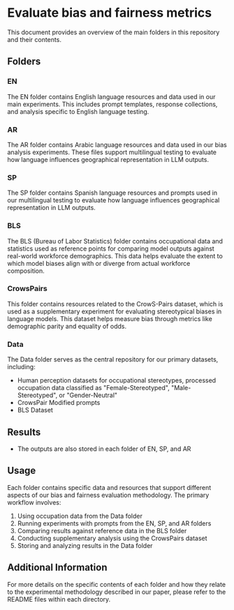 # Evaluate bias and fairness metrics

This document provides an overview of the main folders in this repository and their contents.

## Folders

### EN
The EN folder contains English language resources and data used in our main experiments. This includes prompt templates, response collections, and analysis specific to English language testing.

### AR
The AR folder contains Arabic language resources and data used in our bias analysis experiments. These files support multilingual testing to evaluate how language influences geographical representation in LLM outputs.

### SP
The SP folder contains Spanish language resources and prompts used in our multilingual testing to evaluate how language influences geographical representation in LLM outputs.

### BLS
The BLS (Bureau of Labor Statistics) folder contains occupational data and statistics used as reference points for comparing model outputs against real-world workforce demographics. This data helps evaluate the extent to which model biases align with or diverge from actual workforce composition.

### CrowsPairs
This folder contains resources related to the CrowS-Pairs dataset, which is used as a supplementary experiment for evaluating stereotypical biases in language models. This dataset helps measure bias through metrics like demographic parity and equality of odds.

### Data
The Data folder serves as the central repository for our primary datasets, including:
- Human perception datasets for occupational stereotypes, processed occupation data classified as "Female-Stereotyped", "Male-Stereotyped", or "Gender-Neutral"
- CrowsPair Modified prompts
- BLS Dataset

## Results 
- The outputs are also stored in each folder of EN, SP, and AR

## Usage

Each folder contains specific data and resources that support different aspects of our bias and fairness evaluation methodology. The primary workflow involves:

1. Using occupation data from the Data folder
2. Running experiments with prompts from the EN, SP, and AR folders
3. Comparing results against reference data in the BLS folder
4. Conducting supplementary analysis using the CrowsPairs dataset
5. Storing and analyzing results in the Data folder

## Additional Information

For more details on the specific contents of each folder and how they relate to the experimental methodology described in our paper, please refer to the README files within each directory.
